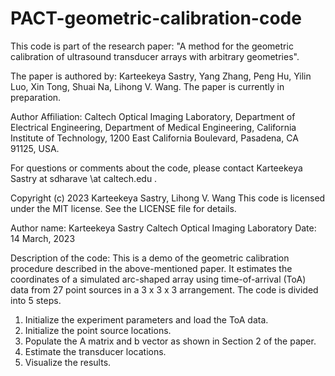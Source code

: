 # PACT-geometric-calibration-code

This code is part of the research paper: "A method for the geometric 
calibration of ultrasound transducer arrays with arbitrary geometries".
 
The paper is authored by: Karteekeya Sastry, Yang Zhang, Peng Hu, 
Yilin Luo, Xin Tong, Shuai Na, Lihong V. Wang. The paper is currently 
in preparation.

Author Affiliation: Caltech Optical Imaging Laboratory, Department of 
Electrical Engineering, Department of Medical Engineering, California 
Institute of Technology, 1200 East California Boulevard, Pasadena, 
CA 91125, USA.

For questions or comments about the code, please contact Karteekeya
Sastry at sdharave \at caltech.edu .

Copyright (c) 2023 Karteekeya Sastry, Lihong V. Wang
This code is licensed under the MIT license. 
See the LICENSE file for details.

Author name: Karteekeya Sastry
Caltech Optical Imaging Laboratory
Date: 14 March, 2023

Description of the code:
This is a demo of the geometric calibration procedure described in the 
above-mentioned paper. It estimates the coordinates of a simulated 
arc-shaped array using time-of-arrival (ToA) data from 27 point sources
in a 3 x 3 x 3 arrangement. The code is divided into 5 steps. 
1. Initialize the experiment parameters and load the ToA data.
2. Initialize the point source locations. 
3. Populate the A matrix and b vector as shown in Section 2 of the paper. 
4. Estimate the transducer locations.
5. Visualize the results.
